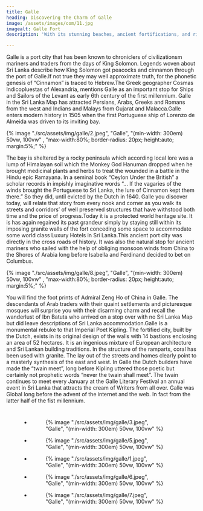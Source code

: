 ```yaml
---
title: Galle
heading: Discovering the Charm of Galle
image: /assets/images/com/11.jpg
imagealt: Galle Fort
description: 'With its stunning beaches, ancient fortifications, and rich heritage, Galle offers a unique and unforgettable travel experience. '

---
```

Galle is a port city that has been known to chroniclers of civilizationsm mariners and traders from the days of King Solomon. Legends woven about Sri Lanka describe how King Solomon got peacocks and cinnamon through the port of Galle.If not true they may well approximate truth, for the phonetic genesis of “Cinnamon” is traced to Hebrew.The Greek geographer Cosmas Indicopluestas of Alexandria, mentions Galle as an important stop for Ships and Sailors of the Levant as early 6th century of the first millennium. Galle in the Sri Lanka Map has attracted Persians, Arabs, Greeks and Romans from the west and Indians and Malays from Gujarat and Malacca.Galle enters modern history in 1505 when the first Portuguese ship of Lorenzo de Almeida was driven to its inviting bay.

{% image "./src/assets/img/galle/2.jpeg", "Galle", "(min-width: 300em) 50vw, 100vw" , "max-width:80%; border-radius: 20px; height:auto; margin:5%;" %}

The bay is sheltered by a rocky peninsula which according local lore was a lump of Himalayan soil which the Monkey God Hanuman dropped when he brought medicinal plants and herbs to treat the wounded in a battle in the Hindu epic Ramayana. In a seminal book “Ceylon Under the British” a scholar records in impishly imaginative words “… If the vagaries of the winds brought the Portuguese to Sri Lanka, the lure of Cinnamon kept them there.” So they did, until evicted by the Dutch in 1640. Galle you discover today, will relate that story from every nook and corner as you walk its streets and corridors’ of well preserved structures that have withstood both time and the price of progress.Today it is a protected world heritage site. It is has again regained its past grandeur simply by staying still within its imposing granite walls of the fort conceding some space to accommodate some world class Luxury Hotels in Sri Lanka.This ancient port city was directly in the cross roads of history. It was also the natural stop for ancient mariners who sailed with the help of obliging monsoon winds from China to the Shores of Arabia long before Isabella and Ferdinand decided to bet on Columbus. 

{% image "./src/assets/img/galle/8.jpeg", "Galle", "(min-width: 300em) 50vw, 100vw" , "max-width:80%; border-radius: 20px; height:auto; margin:5%;" %}

You will find the foot prints of Admiral Zeng Ho of China in Galle. The descendants of Arab traders with their quaint settlements and picturesque mosques will surprise you with their disarming charm and recall the wanderlust of Ibn Batuta who arrived on a stop over with no Sri Lanka Map but did leave descriptions of Sri Lanka accommodation.Galle is a monumental rebuke to that Imperial Poet Kipling. The fortified city, built by the Dutch, exists in its original design of the walls with 14 bastions enclosing an area of 52 hectares. It is an ingenious mixture of European architecture and Sri Lankan building traditions. In the structure of the ramparts, coral has been used with granite. The lay out of the streets and homes clearly point to a masterly synthesis of the east and west. In Galle the Dutch builders have made the “twain meet”, long before Kipling uttered those poetic but certainly not prophetic words “never the twain shall meet”. The twain continues to meet every January at the Galle Literary Festival an annual event in Sri Lanka that attracts the cream of Writers from all over. Galle was Global long before the advent of the internet and the web. In fact from the latter half of the fist millennium.


<ul class="gallery-list" style="
    margin: 8%;
">

<li class="gallery-item">
  <figure class="gallery-image">
    {% image "./src/assets/img/galle/3.jpeg", "Galle", "(min-width: 300em) 50vw, 100vw" %}
  </figure>
</li>

<li class="gallery-item">
  <figure class="gallery-image">
    {% image "./src/assets/img/galle/5.jpeg", "Galle", "(min-width: 300em) 50vw, 100vw" %}
  </figure>
</li>

<li class="gallery-item">
  <figure class="gallery-image">
    {% image "./src/assets/img/galle/1.jpeg", "Galle", "(min-width: 300em) 50vw, 100vw" %}
  </figure>
</li>

<li class="gallery-item">
  <figure class="gallery-image">
    {% image "./src/assets/img/galle/6.jpeg", "Galle", "(min-width: 300em) 50vw, 100vw" %}
  </figure>
</li>

<li class="gallery-item">
  <figure class="gallery-image">
    {% image "./src/assets/img/galle/7.jpeg", "Galle", "(min-width: 300em) 50vw, 100vw" %}
  </figure>
</li>

</ul>